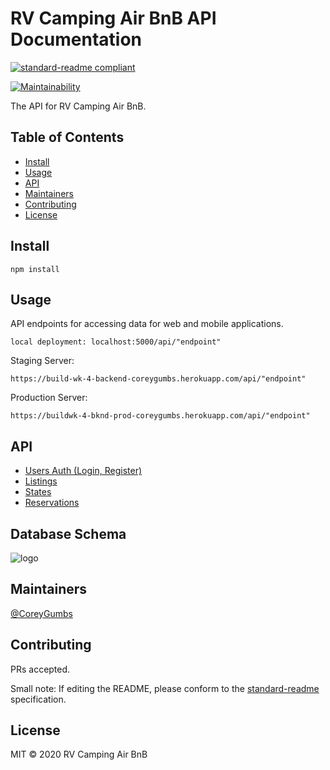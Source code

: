 # RV Camping Air BnB API Documentation

[![standard-readme compliant](https://img.shields.io/badge/standard--readme-OK-green.svg?style=flat-square)](https://github.com/RichardLitt/standard-readme)

[![Maintainability](https://api.codeclimate.com/v1/badges/dbdd4fa65c8b4ea7ef81/maintainability)](https://codeclimate.com/github/BW-RV-AirBNB-1/Back-End/maintainability)

The API for RV Camping Air BnB.

## Table of Contents

- [Install](#install)
- [Usage](#usage)
- [API](#api)
- [Maintainers](#maintainers)
- [Contributing](#contributing)
- [License](#license)

## Install

```.javascript
npm install
```

## Usage

API endpoints for accessing data for web and mobile applications.

```.javascript
local deployment: localhost:5000/api/"endpoint"
```

Staging Server:

```.javascript
https://build-wk-4-backend-coreygumbs.herokuapp.com/api/"endpoint"
```

Production Server:

```.javascript
https://buildwk-4-bknd-prod-coreygumbs.herokuapp.com/api/"endpoint"
```

## API

- [Users Auth (Login, Register)](./documentation/UsersAuth.md)
- [Listings](./documentation/Listings.md)
- [States](./documentation/States.md)
- [Reservations](./documentation/Reservations.md)

## Database Schema

![logo](https://github.com/BW-RV-AirBNB-1/Back-End/blob/documentation/documentation/img/db_schema-updated.png "Database Schema")

## Maintainers

[@CoreyGumbs](https://github.com/CoreyGumbs)

## Contributing

PRs accepted.

Small note: If editing the README, please conform to the [standard-readme](https://github.com/RichardLitt/standard-readme) specification.

## License

MIT © 2020 RV Camping Air BnB
